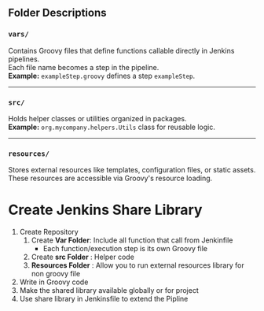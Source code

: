 ## Folder Descriptions

### `vars/`
Contains Groovy files that define functions callable directly in Jenkins pipelines.  
Each file name becomes a step in the pipeline.  
**Example:** `exampleStep.groovy` defines a step `exampleStep`.

---

### `src/`
Holds helper classes or utilities organized in packages.  
**Example:** `org.mycompany.helpers.Utils` class for reusable logic.

---

### `resources/`
Stores external resources like templates, configuration files, or static assets.  
These resources are accessible via Groovy's resource loading.


# Create Jenkins Share Library 
1. Create Repository
   1. Create **Var Folder**: Include all function that call from Jenkinfile
      - Each function/execution step is its own Groovy file
   2. Create **src Folder** : Helper code
   3. **Resources Folder** : Allow you to run external resources library for non groovy file 
3. Write in Groovy code
4. Make the shared library available globally or for project
5. Use share library in Jenkinsfile to extend the Pipline 
